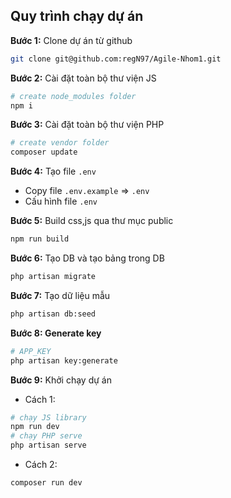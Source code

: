 ## Quy trình chạy dự án

**Bước 1:**
Clone dự án từ github

```bash
git clone git@github.com:regN97/Agile-Nhom1.git
```

**Bước 2:**
Cài đặt toàn bộ thư viện JS

```bash
# create node_modules folder
npm i
```

**Bước 3:**
Cài đặt toàn bộ thư viện PHP

```bash
# create vendor folder
composer update
```

**Bước 4:**
Tạo file `.env`

-   Copy file `.env.example` => `.env`
-   Cấu hình file `.env`

**Bước 5:**
Build css,js qua thư mục public

```bash
npm run build
```

**Bước 6:**
Tạo DB và tạo bảng trong DB

```bash
php artisan migrate
```

**Bước 7:**
Tạo dữ liệu mẫu

```bash
php artisan db:seed
```

**Bước 8: Generate key**

```bash
# APP_KEY
php artisan key:generate
```

**Bước 9:**
Khởi chạy dự án

-   Cách 1:

```bash
# chạy JS library
npm run dev
# chạy PHP serve
php artisan serve
```

-   Cách 2:

```bash
composer run dev
```